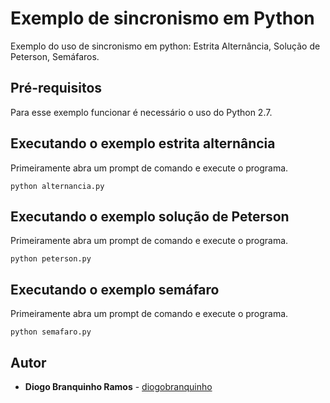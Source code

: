 # Exemplo de sincronismo em Python
Exemplo do uso de sincronismo em python: Estrita Alternância, Solução de Peterson, Semáfaros.

## Pré-requisitos
Para esse exemplo funcionar é necessário o uso do Python 2.7.

## Executando o exemplo estrita alternância
Primeiramente abra um prompt de comando e execute o programa.
```
python alternancia.py 
```

## Executando o exemplo solução de Peterson
Primeiramente abra um prompt de comando e execute o programa.
```
python peterson.py 
```

## Executando o exemplo semáfaro
Primeiramente abra um prompt de comando e execute o programa.
```
python semafaro.py 
```

## Autor

* **Diogo Branquinho Ramos** - [diogobranquinho](https://github.com/diogobranquinho)
